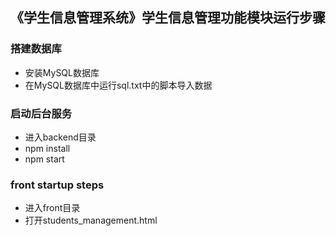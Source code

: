 ## 《学生信息管理系统》学生信息管理功能模块运行步骤
### 搭建数据库
- 安装MySQL数据库
- 在MySQL数据库中运行sql.txt中的脚本导入数据

### 启动后台服务
- 进入backend目录
- npm install
- npm start

### front startup steps
- 进入front目录
- 打开students_management.html